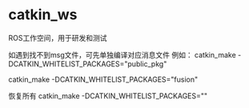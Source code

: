 # catkin_ws

ROS工作空间，用于研发和测试

如遇到找不到msg文件，可先单独编译对应消息文件
例如：
catkin_make -DCATKIN_WHITELIST_PACKAGES="public_pkg"

catkin_make -DCATKIN_WHITELIST_PACKAGES="fusion"

恢复所有
catkin_make -DCATKIN_WHITELIST_PACKAGES=""
